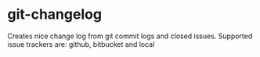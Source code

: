 # git-changelog
Creates nice change log from git commit logs and closed issues.
Supported issue trackers are: github, bitbucket and local
